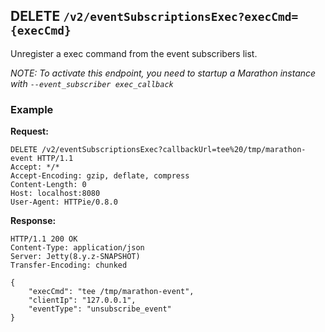 ## DELETE `/v2/eventSubscriptionsExec?execCmd={execCmd}`

Unregister a exec command from the event subscribers list.

_NOTE: To activate this endpoint, you need to startup a Marathon instance with `--event_subscriber exec_callback`_

### Example

**Request:**


```
DELETE /v2/eventSubscriptionsExec?callbackUrl=tee%20/tmp/marathon-event HTTP/1.1
Accept: */*
Accept-Encoding: gzip, deflate, compress
Content-Length: 0
Host: localhost:8080
User-Agent: HTTPie/0.8.0
```

**Response:**


```
HTTP/1.1 200 OK
Content-Type: application/json
Server: Jetty(8.y.z-SNAPSHOT)
Transfer-Encoding: chunked

{
    "execCmd": "tee /tmp/marathon-event",
    "clientIp": "127.0.0.1",
    "eventType": "unsubscribe_event"
}
```
